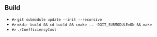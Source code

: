 ## Build
- `#>` `git submodule update --init --recursive`
- `#>` `mkdir build && cd build && cmake .. -DGIT_SUBMODULE=ON && make`
- `#>` `./InefficiencyCost`

